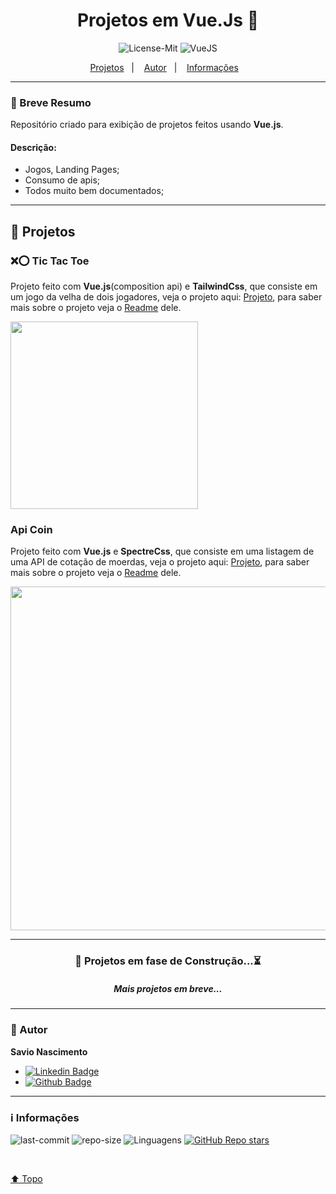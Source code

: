 <div align="center">

<a id="top">

# Projetos em Vue.Js 💚

</a>

![License-Mit](https://img.shields.io/badge/license-MIT-lightseagreen)
![VueJS](https://img.shields.io/badge/Vue.js-35495E?style=flat&logo=vuedotjs&logoColor=4FC08D)

<p align="center">
    <a href="#projects">Projetos</a>&nbsp;&nbsp;&nbsp;|&nbsp;&nbsp;&nbsp;
    <a href="#autor">Autor</a>&nbsp;&nbsp;&nbsp;|&nbsp;&nbsp;&nbsp;
    <a href="#info">Informações</a>&nbsp;&nbsp;&nbsp;
</p>
</div>

---

### 🎯 Breve Resumo

Repositório criado para exibição de projetos feitos usando **Vue.js**.

#### Descrição:

- Jogos, Landing Pages;
- Consumo de apis;
- Todos muito bem documentados;

---

## 👾 Projetos <a id="projects"></a>

### ❌⭕ Tic Tac Toe

Projeto feito com **Vue.js**(composition api) e **TailwindCss**, que consiste em um jogo da velha de dois jogadores, veja o projeto aqui: [Projeto](https://projetos-vue-js.vercel.app/), para saber mais sobre o projeto veja o [Readme](https://github.com/savionascimentodev/Projetos-VueJs/tree/main/tic-tac-toe) dele.

<img src="https://raw.githubusercontent.com/savionascimentodev/Projetos-VueJs/main/assets/tic-tac-toe-desktop.png" width="300">

### Api Coin

Projeto feito com **Vue.js** e **SpectreCss**, que consiste em uma listagem de uma API de cotação de moerdas, veja o projeto aqui: [Projeto](https://projetos-vue-js-api-coin.vercel.app/), para saber mais sobre o projeto veja o [Readme](https://github.com/savionascimentodev/Projetos-VueJs/tree/main/api-coin) dele.

<img src="https://raw.githubusercontent.com/savionascimentodev/Projetos-VueJs/main/assets/api-coin-desktop.png" width="550">

---

<div align="center">
  
### 🚧 Projetos em fase de Construção...⏳
##### Mais projetos em breve...

</div>

---

### 👤 Autor <a id="autor"></a>

**Savio Nascimento**

- [![Linkedin Badge](https://img.shields.io/badge/-SavioNascimento-blue?style=flat-square&logo=Linkedin&logoColor=white&link=https://www.linkedin.com/savio-nascimento)](https://www.linkedin.com/in/savio-nascimento/)
- [![Github Badge](https://img.shields.io/badge/savionascimentodev-24292e?style=flat&logo=Github&logoColor=white&link=https://github.com/savionascimentodev)](https://github.com/savionascimentodev)

---

### ℹ️ Informações <a id="info"></a>

![last-commit](https://img.shields.io/github/last-commit/savionascimentodev/Projetos-VueJs?&color=g)
![repo-size](https://img.shields.io/github/repo-size/savionascimentodev/Projetos-VueJs?&color=g)
<img src="https://img.shields.io/github/languages/count/savionascimentodev/Projetos-VueJs?color=g&style=flat" alt="Linguagens">
[![GitHub Repo stars](https://img.shields.io/github/stars/savionascimentodev/Projetos-VueJs?style=social)](https://github.com/savionascimentodev/Projetos-VueJs/stargazers)

</br>

[⬆️ Topo](#top) <br>
